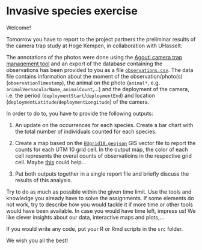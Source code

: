 # Invasive species exercise

Welcome!

Tomorrow you have to report to the project partners the preliminar results of the camera trap study at Hoge Kempen, in collaboration with UHasselt. 

The annotations of the photos were done using the [Agouti camera trap management tool](https://www.agouti.eu/) and an export of the database containing the observations has been provided to you as a file [`observations.csv`](data/observations.csv). The data file contains information about the moment of the observation/photo(s) (`observationTimestamp`), the animal on the photo (`animal*`, e.g. `animalVernacularName`, `animalCount`,...) and the deployment of the camera, i.e. the period (`deploymentStart`/`deploymentEnd`) and location (`deploymentLatitude`/`deploymentLongitude`) of the camera.

In order to do to, you have to provide the following outputs:

1. An update on the occurrences for each species. Create a bar chart with the total number of individuals counted for each species. 

2. Create a map based on the [`EUgrid10.geojson`](data/EUgrid10.geojson) GIS vector file to report the counts for each UTM 10 grid cell. In the output map, the color of each cell represents the overal counts of observatioins in the respective grid cell. Maybe [this](https://gist.github.com/stijnvanhoey/7b51017718834f150f781a256292904e) could help...

3. Put both outputs together in a single report file and briefly discuss the results of this analysis.

Try to do as much as possible within the given time limit. Use the tools and knowledge you already have to solve the assignments. If some elements do not work, try to describe how you would tackle it if more time or other tools would have been available. 
In case you would have time left, impress us! We like clever insights about our data, interactive maps and plots,...

If you would write any code, put your R or Rmd scripts in the `src` folder. 

We wish you all the best!


